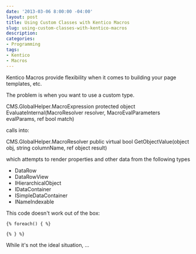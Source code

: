 ```yaml
---
date: '2013-03-06 8:00:00 -04:00'
layout: post
title: Using Custom Classes with Kentico Macros
slug: using-custom-classes-with-kentico-macros
description: 
categories:
- Programming
tags:
- Kentico
- Macros
---
```


Kentico Macros provide flexibility when it comes to building your page templates, etc.

The problem is when you want to use a custom type.

CMS.GlobalHelper.MacroExpression
protected object EvaluateInternal(MacroResolver resolver, MacroEvalParameters evalParams, ref bool match)

calls into:

CMS.GlobalHelper.MacroResolver
public virtual bool GetObjectValue(object obj, string columnName, ref object result)

which attempts to render properties and other data from the following types

- DataRow
- DataRowView
- IHierarchicalObject
- IDataContainer
- ISimpleDataContainer
- INameIndexable

This code doesn't work out of the box:
    
    {% foreach() { %}

    {% } %}

While it's not the ideal situation, ...

